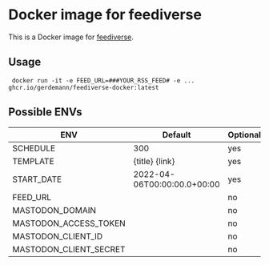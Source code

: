 # Docker image for feediverse

This is a Docker image for [feediverse](https://github.com/edsu/feediverse).

## Usage

```
 docker run -it -e FEED_URL=###YOUR_RSS_FEED# -e ... ghcr.io/gerdemann/feediverse-docker:latest
```

## Possible ENVs

| ENV                    | Default                     | Optional |
|------------------------|-----------------------------|----------|
| SCHEDULE               | 300                         | yes      |
| TEMPLATE               | {title} {link}              | yes      |
| START_DATE             | 2022-04-06T00:00:00.0+00:00 | yes      |
| FEED_URL               |                             | no       |
| MASTODON_DOMAIN        |                             | no       |
| MASTODON_ACCESS_TOKEN  |                             | no       |
| MASTODON_CLIENT_ID     |                             | no       |
| MASTODON_CLIENT_SECRET |                             | no       |